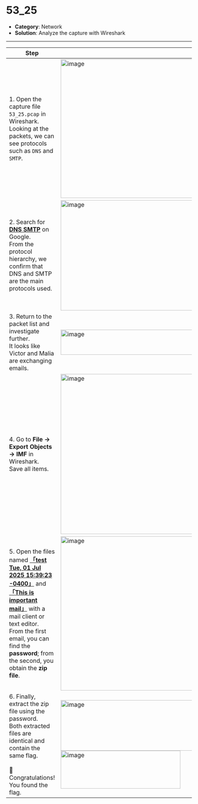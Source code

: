 # 53_25

- **Category**: Network  
- **Solution**: Analyze the capture with Wireshark

---
| Step | Screenshot |
|------|------------|
|1. Open the capture file `53_25.pcap` in Wireshark.<br>Looking at the packets, we can see protocols such as `DNS` and `SMTP`.|<img width="700" height="376" alt="image" src="https://github.com/user-attachments/assets/4f590415-7ff3-40e7-9314-26091d7d5f8f" />|
|2. Search for **[DNS SMTP](https://business.ntt-east.co.jp/content/cloudsolution/column-220.html)** on Google.<br>From the protocol hierarchy, we confirm that DNS and SMTP are the main protocols used.|<img width="952" height="299" alt="image" src="https://github.com/user-attachments/assets/c4eaa694-6873-43af-93c9-d9cf8076586f" />|
|3. Return to the packet list and investigate further.<br>It looks like Victor and Malia are exchanging emails.|<img width="700" height="68" alt="image" src="https://github.com/user-attachments/assets/d0a4e073-cbb6-4d91-bdc9-b8676140104e" />|
|4. Go to **File → Export Objects → IMF** in Wireshark.<br>Save all items.|<img width="819" height="434" alt="image" src="https://github.com/user-attachments/assets/fc21c803-3601-4451-b0c5-9f818634672a" />|
|5. Open the files named <ins>**「test Tue, 01 Jul 2025 15:39:23 -0400」**</ins> and <ins>**「This is important mail」**</ins> with a mail client or text editor.<br>From the first email, you can find the **password**; from the second, you obtain the **zip file**.| <img width="589" height="418" alt="image" src="https://github.com/user-attachments/assets/d1927268-c3eb-47f6-a83a-4f4203b887f2" /> |
|6. Finally, extract the zip file using the password.<br>Both extracted files are identical and contain the same flag.<br><br>🎉 Congratulations! You found the flag.|<img width="649" height="137" alt="image" src="https://github.com/user-attachments/assets/7a68b8e1-de6d-4d48-b463-a2f960e3eab6" /><img width="325" height="103" alt="image" src="https://github.com/user-attachments/assets/73a8236f-fbd7-4ca3-98a3-814c468e5761" />|
